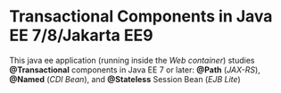 # Transactional Components in Java EE 7/8/Jakarta EE9
This java ee application (running inside the *Web container*) studies **@Transactional** components in Java EE 7 or later: **@Path** (*JAX-RS*), **@Named** (*CDI Bean*), and **@Stateless** Session Bean (*EJB Lite*)
